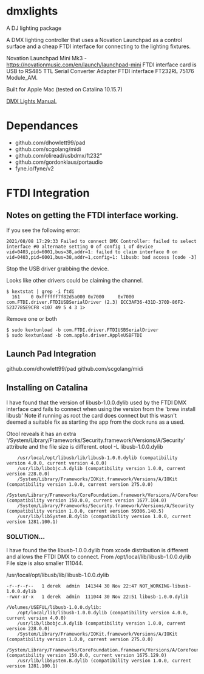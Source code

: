 # dmxlights
A DJ lighting package

A DMX lighting controller that uses a Novation Launchpad as a control surface and a cheap FTDI interface for 
connecting to the lighting fixtures.

Novation Launchpad Mini Mk3 - https://novationmusic.com/en/launch/launchpad-mini
FTDI interface card is USB to RS485 TTL Serial Converter Adapter FTDI interface FT232RL 75176 Module_AM.

Built for Apple Mac (tested on Catalina 10.15.7)

[DMX Lights Manual.](./Manual.md)

# Dependances
- github.com/dhowlett99/pad
- github.com/scgolang/midi
- github.com/oliread/usbdmx/ft232"
- github.com/gordonklaus/portaudio
- fyne.io/fyne/v2


# FTDI Integration

## Notes on getting the FTDI interface working.

If you see the following error:
```
2021/08/08 17:29:33 Failed to connect DMX Controller: failed to select interface #0 alternate setting 0 of config 1 of device vid=0403,pid=6001,bus=38,addr=1: failed to claim interface 0 on vid=0403,pid=6001,bus=38,addr=1,config=1: libusb: bad access [code -3]
```

Stop the USB driver grabbing the device.

Looks like other drivers could be claiming the channel.
```
$ kextstat | grep -i ftdi
  161    0 0xffffff7f82d5a000 0x7000     0x7000     com.FTDI.driver.FTDIUSBSerialDriver (2.3) ECC3AF36-431D-370D-86F2-5237785E9CF8 <107 49 5 4 3 1>
```
Remove one or both
```
$ sudo kextunload -b com.FTDI.driver.FTDIUSBSerialDriver
$ sudo kextunload -b com.apple.driver.AppleUSBFTDI
```
##  Launch Pad Integration

github.com/dhowlett99/pad
github.com/scgolang/midi

## Installing on Catalina 

I have found that the version of libusb-1.0.0.dylib used by the FTDI DMX interface card fails to connect when using the version from the 'brew install libusb' 
Note if running as root the card does connect but this wasn't deemed a suitable fix as 
starting the app from the dock runs as a used.


Otool reveals it has an extra '/System/Library/Frameworks/Security.framework/Versions/A/Security' attribute and the file size is different.
 otool -L libusb-1.0.0.dylib 
```libusb-1.0.0.dylib:
	/usr/local/opt/libusb/lib/libusb-1.0.0.dylib (compatibility version 4.0.0, current version 4.0.0)
	/usr/lib/libobjc.A.dylib (compatibility version 1.0.0, current version 228.0.0)
	/System/Library/Frameworks/IOKit.framework/Versions/A/IOKit (compatibility version 1.0.0, current version 275.0.0)
	/System/Library/Frameworks/CoreFoundation.framework/Versions/A/CoreFoundation (compatibility version 150.0.0, current version 1677.104.0)
	/System/Library/Frameworks/Security.framework/Versions/A/Security (compatibility version 1.0.0, current version 59306.140.5)
	/usr/lib/libSystem.B.dylib (compatibility version 1.0.0, current version 1281.100.1)
```

### SOLUTION...

I have found the the libusb-1.0.0.dylib from xcode distribution is different and allows the FTDI DMX to connect. From /opt/local/lib/libusb-1.0.0.dylib
File size is also smaller 111044.

/usr/local/opt/libusb/lib/libusb-1.0.0.dylib
```
-r--r--r--   1 derek  admin  141344 30 Nov 22:47 NOT_WORKING-libusb-1.0.0.dylib
-rwxr-xr-x   1 derek  admin  111044 30 Nov 22:51 libusb-1.0.0.dylib
```

``` otool -L /Volumes/USEFUL/libusb-1.0.0.dylib 
/Volumes/USEFUL/libusb-1.0.0.dylib:
	/opt/local/lib/libusb-1.0.0.dylib (compatibility version 4.0.0, current version 4.0.0)
	/usr/lib/libobjc.A.dylib (compatibility version 1.0.0, current version 228.0.0)
	/System/Library/Frameworks/IOKit.framework/Versions/A/IOKit (compatibility version 1.0.0, current version 275.0.0)
	/System/Library/Frameworks/CoreFoundation.framework/Versions/A/CoreFoundation (compatibility version 150.0.0, current version 1675.129.0)
	/usr/lib/libSystem.B.dylib (compatibility version 1.0.0, current version 1281.100.1)
```



